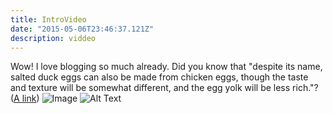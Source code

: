 ```yaml
---
title: IntroVideo
date: "2015-05-06T23:46:37.121Z"
description: viddeo
---
```

Wow! I love blogging so much already.
Did you know that "despite its name, salted duck eggs can also be made from
chicken eggs, though the taste and texture will be somewhat different, and the
egg yolk will be less rich."?
([A link](/about))
![Image](../../assets/profile-pic.jpg)
![Alt Text](https://placehold.it/200x50 "Image Title")